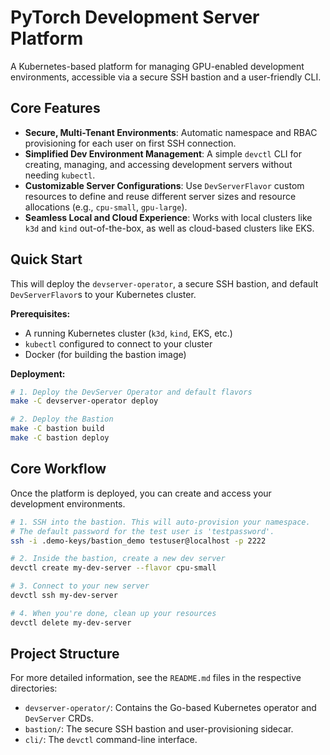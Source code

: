 # PyTorch Development Server Platform

A Kubernetes-based platform for managing GPU-enabled development environments, accessible via a secure SSH bastion and a user-friendly CLI.

## Core Features

- **Secure, Multi-Tenant Environments**: Automatic namespace and RBAC provisioning for each user on first SSH connection.
- **Simplified Dev Environment Management**: A simple `devctl` CLI for creating, managing, and accessing development servers without needing `kubectl`.
- **Customizable Server Configurations**: Use `DevServerFlavor` custom resources to define and reuse different server sizes and resource allocations (e.g., `cpu-small`, `gpu-large`).
- **Seamless Local and Cloud Experience**: Works with local clusters like `k3d` and `kind` out-of-the-box, as well as cloud-based clusters like EKS.

## Quick Start

This will deploy the `devserver-operator`, a secure SSH bastion, and default `DevServerFlavor`s to your Kubernetes cluster.

**Prerequisites:**

- A running Kubernetes cluster (`k3d`, `kind`, EKS, etc.)
- `kubectl` configured to connect to your cluster
- Docker (for building the bastion image)

**Deployment:**

```bash
# 1. Deploy the DevServer Operator and default flavors
make -C devserver-operator deploy

# 2. Deploy the Bastion
make -C bastion build
make -C bastion deploy
```

## Core Workflow

Once the platform is deployed, you can create and access your development environments.

```bash
# 1. SSH into the bastion. This will auto-provision your namespace.
# The default password for the test user is 'testpassword'.
ssh -i .demo-keys/bastion_demo testuser@localhost -p 2222

# 2. Inside the bastion, create a new dev server
devctl create my-dev-server --flavor cpu-small

# 3. Connect to your new server
devctl ssh my-dev-server

# 4. When you're done, clean up your resources
devctl delete my-dev-server
```

## Project Structure

For more detailed information, see the `README.md` files in the respective directories:

- `devserver-operator/`: Contains the Go-based Kubernetes operator and `DevServer` CRDs.
- `bastion/`: The secure SSH bastion and user-provisioning sidecar.
- `cli/`: The `devctl` command-line interface.
